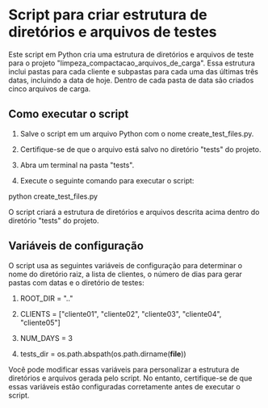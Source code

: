 # Script para criar estrutura de diretórios e arquivos de testes

Este script em Python cria uma estrutura de diretórios e arquivos de teste para o projeto "limpeza_compactacao_arquivos_de_carga". Essa estrutura inclui pastas para cada cliente e subpastas para cada uma das últimas três datas, incluindo a data de hoje. Dentro de cada pasta de data são criados cinco arquivos de carga.

## Como executar o script

1. Salve o script em um arquivo Python com o nome create_test_files.py.

2. Certifique-se de que o arquivo está salvo no diretório "tests" do projeto.

3. Abra um terminal na pasta "tests".

4. Execute o seguinte comando para executar o script:

python create_test_files.py

O script criará a estrutura de diretórios e arquivos descrita acima dentro do diretório "tests" do projeto.

## Variáveis de configuração

O script usa as seguintes variáveis de configuração para determinar o nome do diretório raiz, a lista de clientes, o número de dias para gerar pastas com datas e o diretório de testes:

1. ROOT_DIR = ".."

2. CLIENTS = ["cliente01", "cliente02", "cliente03", "cliente04", "cliente05"]

3. NUM_DAYS = 3

4. tests_dir = os.path.abspath(os.path.dirname(__file__))

Você pode modificar essas variáveis para personalizar a estrutura de diretórios e arquivos gerada pelo script. No entanto, certifique-se de que essas variáveis estão configuradas corretamente antes de executar o script.